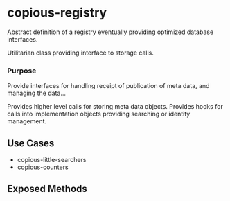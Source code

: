 # copious-registry

Abstract definition of a registry eventually providing optimized database interfaces.

Utilitarian class providing interface to storage calls.

### Purpose

Provide interfaces for handling receipt of publication of meta data, and managing the data...

Provides higher level calls for storing meta data objects. Provides hooks for calls into implementation objects providing searching or identity management.

## Use Cases

* copious-little-searchers
* copious-counters

## Exposed Methods